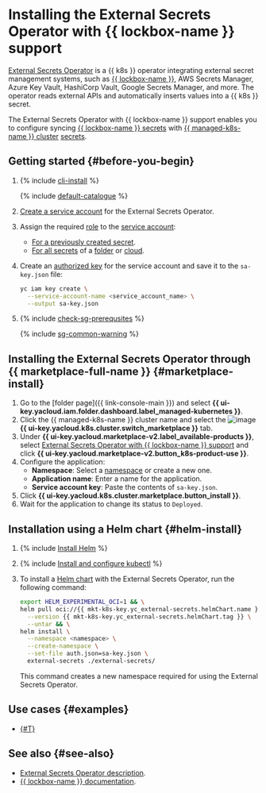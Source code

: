 # Installing the External Secrets Operator with {{ lockbox-name }} support


[External Secrets Operator](/marketplace/products/yc/external-secrets) is a {{ k8s }} operator integrating external secret management systems, such as [{{ lockbox-name }}](../../../lockbox/), AWS Secrets Manager, Azure Key Vault, HashiCorp Vault, Google Secrets Manager, and more. The operator reads external APIs and automatically inserts values into a {{ k8s }} secret.

The External Secrets Operator with {{ lockbox-name }} support enables you to configure syncing [{{ lockbox-name }} secrets](../../../lockbox/concepts/secret.md) with [{{ managed-k8s-name }} cluster](../../concepts/index.md#kubernetes-cluster) [secrets](../../concepts/encryption.md).

## Getting started {#before-you-begin}

1. {% include [cli-install](../../../_includes/cli-install.md) %}

   {% include [default-catalogue](../../../_includes/default-catalogue.md) %}

1. [Create a service account](../../../iam/operations/sa/create.md) for the External Secrets Operator.
1. Assign the required [role](../../../lockbox/security/index.md#service-roles) to the [service account](../../../iam/concepts/users/service-accounts.md):
   * [For a previously created secret](../../../lockbox/operations/secret-access.md).
   * [For all secrets](../../../iam/operations/sa/assign-role-for-sa.md) of a [folder](../../../resource-manager/concepts/resources-hierarchy.md#folder) or [cloud](../../../resource-manager/concepts/resources-hierarchy.md#cloud).
1. Create an [authorized key](../../../iam/concepts/authorization/key.md) for the service account and save it to the `sa-key.json` file:

   ```bash
   yc iam key create \
     --service-account-name <service_account_name> \
     --output sa-key.json
   ```

1. {% include [check-sg-prerequsites](../../../_includes/managed-kubernetes/security-groups/check-sg-prerequsites-lvl3.md) %}

   {% include [sg-common-warning](../../../_includes/managed-kubernetes/security-groups/sg-common-warning.md) %}

## Installing the External Secrets Operator through {{ marketplace-full-name }} {#marketplace-install}

1. Go to the [folder page]({{ link-console-main }}) and select **{{ ui-key.yacloud.iam.folder.dashboard.label_managed-kubernetes }}**.
1. Click the {{ managed-k8s-name }} cluster name and select the ![image](../../../_assets/console-icons/shopping-cart.svg) **{{ ui-key.yacloud.k8s.cluster.switch_marketplace }}** tab.
1. Under **{{ ui-key.yacloud.marketplace-v2.label_available-products }}**, select [External Secrets Operator with {{ lockbox-name }} support](/marketplace/products/yc/external-secrets) and click **{{ ui-key.yacloud.marketplace-v2.button_k8s-product-use }}**.
1. Configure the application:
   * **Namespace**: Select a [namespace](../../concepts/index.md#namespace) or create a new one.
   * **Application name**: Enter a name for the application.
   * **Service account key**: Paste the contents of `sa-key.json`.
1. Click **{{ ui-key.yacloud.k8s.cluster.marketplace.button_install }}**.
1. Wait for the application to change its status to `Deployed`.

## Installation using a Helm chart {#helm-install}

1. {% include [Install Helm](../../../_includes/managed-kubernetes/helm-install.md) %}
1. {% include [Install and configure kubectl](../../../_includes/managed-kubernetes/kubectl-install.md) %}
1. To install a [Helm chart](https://helm.sh/docs/topics/charts/) with the External Secrets Operator, run the following command:

   ```bash
   export HELM_EXPERIMENTAL_OCI=1 && \
   helm pull oci://{{ mkt-k8s-key.yc_external-secrets.helmChart.name }} \
     --version {{ mkt-k8s-key.yc_external-secrets.helmChart.tag }} \
     --untar && \
   helm install \
     --namespace <namespace> \
     --create-namespace \
     --set-file auth.json=sa-key.json \
     external-secrets ./external-secrets/
   ```

   This command creates a new namespace required for using the External Secrets Operator.

## Use cases {#examples}

* [{#T}](../../tutorials/kubernetes-lockbox-secrets.md)

## See also {#see-also}

* [External Secrets Operator description](https://external-secrets.io/v0.8.1/provider/yandex-lockbox/).
* [{{ lockbox-name }} documentation](../../../lockbox/).